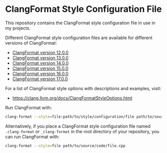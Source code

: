 # ClangFormat Style Configuration File

This repository contains the ClangFormat style configuration file in use in my projects.

Different ClangFormat style configuration files are available for different versions of ClangFormat:

- [ClangFormat version 12.0.0](12.0.0/.clang-format)
- [ClangFormat version 13.0.0](13.0.0/.clang-format)
- [ClangFormat version 14.0.0](14.0.0/.clang-format)
- [ClangFormat version 15.0.0](15.0.0/.clang-format)
- [ClangFormat version 16.0.0](16.0.0/.clang-format)
- [ClangFormat version 17.0.0](17.0.0/.clang-format)

For a list of ClangFormat style options with descriptions and examples, visit:

- <https://clang.llvm.org/docs/ClangFormatStyleOptions.html>

Run ClangFormat with:

```BASH
clang-format --style=file:path/to/style/configuration/file path/to/source/code/file.cpp
```

Alternatively, if you place a ClangFormat style configuration file named `.clang-format` or `_clang-format` in the root directory of your repository, you can run ClangFormat with:

```BASH
clang-format --style=file path/to/source/code/file.cpp
```
